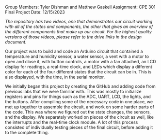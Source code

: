 Group Members: Tyler Dishman and Matthew Gaskell
Assignment: CPE 301 Final Project
Date: 12/15/2023

*The repository has two videos, one that demonstrates our circuit working with all of the states and components, the other that gives an overview of the different components that make up our circuit. For the highest quality versions of those videos, please refer to the drive links in the design document.*

Our project was to build and code an Arduino circuit that contained a temperature and humidity sensor, a water sensor, a vent with a motor to open and close it, with button controls, a motor with a fan attached, an LCD display for readings, a real-time clock, and LEDs which display a different color for each of the four different states that the circuit can be in. This is also displayed, with the time, in the serial monitor. 

We initially began this project by creating the GitHub and adding code from previous labs that we were familiar with. This was mostly to initialize registers and pins for things such as the ADC, UART, LCD, the lights, and the buttons. After compiling some of the necessary code in one place, we met up together to assemble the circuit, and work on some harder parts of the code. This was where we figured out the state changes, the sensors, and the display. We separately worked on pieces of the circuit as well, like the interrupts and the real-time clock module. A lot of this process consisted of individually testing pieces of the final circuit, before adding it to the complete thing. 